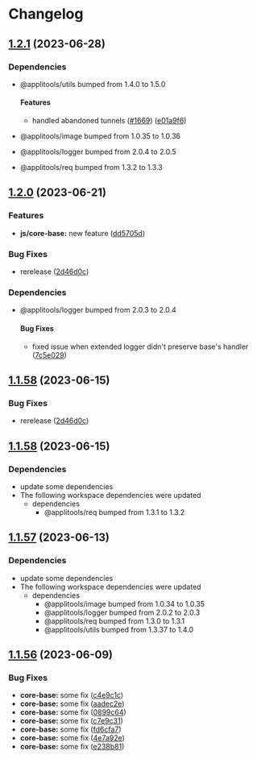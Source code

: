 # Changelog

## [1.2.1](https://github.com/applitools/eyes.sdk.javascript1/compare/js/core-base@1.2.0...js/core-base@1.2.1) (2023-06-28)


### Dependencies

* @applitools/utils bumped from 1.4.0 to 1.5.0
  #### Features

  * handled abandoned tunnels ([#1669](https://github.com/applitools/eyes.sdk.javascript1/issues/1669)) ([e01a9f6](https://github.com/applitools/eyes.sdk.javascript1/commit/e01a9f6f7543fc5e6bd842acf6ee8de8cfb49998))
* @applitools/image bumped from 1.0.35 to 1.0.36

* @applitools/logger bumped from 2.0.4 to 2.0.5

* @applitools/req bumped from 1.3.2 to 1.3.3


## [1.2.0](https://github.com/applitools/eyes.sdk.javascript1/compare/js/core-base@1.1.58...js/core-base@1.2.0) (2023-06-21)


### Features

* **js/core-base:** new feature ([dd5705d](https://github.com/applitools/eyes.sdk.javascript1/commit/dd5705d5e99d34f9492e890a0b4af6c52d6b33e3))


### Bug Fixes

* rerelease ([2d46d0c](https://github.com/applitools/eyes.sdk.javascript1/commit/2d46d0c9ee14a72406e60350d4cce92991272afd))


### Dependencies

* @applitools/logger bumped from 2.0.3 to 2.0.4
  #### Bug Fixes

  * fixed issue when extended logger didn't preserve base's handler ([7c5e029](https://github.com/applitools/eyes.sdk.javascript1/commit/7c5e0299522f792aad72b7b3827df31a1ab2d68f))

## [1.1.58](https://github.com/applitools/eyes.sdk.javascript1/compare/js/core-base@1.1.57...js/core-base@1.1.58) (2023-06-15)


### Bug Fixes

* rerelease ([2d46d0c](https://github.com/applitools/eyes.sdk.javascript1/commit/2d46d0c9ee14a72406e60350d4cce92991272afd))

## [1.1.58](https://github.com/applitools/eyes.sdk.javascript1/compare/js/core-base@1.1.57...js/core-base@1.1.58) (2023-06-15)


### Dependencies

* update some dependencies
* The following workspace dependencies were updated
  * dependencies
    * @applitools/req bumped from 1.3.1 to 1.3.2

## [1.1.57](https://github.com/applitools/eyes.sdk.javascript1/compare/js/core-base-v1.1.56...js/core-base@1.1.57) (2023-06-13)


### Dependencies

* update some dependencies
* The following workspace dependencies were updated
  * dependencies
    * @applitools/image bumped from 1.0.34 to 1.0.35
    * @applitools/logger bumped from 2.0.2 to 2.0.3
    * @applitools/req bumped from 1.3.0 to 1.3.1
    * @applitools/utils bumped from 1.3.37 to 1.4.0

## [1.1.56](https://github.com/applitools/eyes.sdk.javascript1/compare/core-base-v1.1.55...core-base@1.1.56) (2023-06-09)


### Bug Fixes

* **core-base:** some fix ([c4e9c1c](https://github.com/applitools/eyes.sdk.javascript1/commit/c4e9c1cc008aac9d999935ec167280fb1af368d6))
* **core-base:** some fix ([aadec2e](https://github.com/applitools/eyes.sdk.javascript1/commit/aadec2e0ca0c3467367fe6e5e3c83c3f4e316dd3))
* **core-base:** some fix ([0899c64](https://github.com/applitools/eyes.sdk.javascript1/commit/0899c644f69a652d615bcac7fd42d7d5793cbc88))
* **core-base:** some fix ([c7e9c31](https://github.com/applitools/eyes.sdk.javascript1/commit/c7e9c3123e423016956a05f6a97a1be51a73f319))
* **core-base:** some fix ([fd6cfa7](https://github.com/applitools/eyes.sdk.javascript1/commit/fd6cfa7f20cc819ce3685f9000fb6c9858de311b))
* **core-base:** some fix ([4e7a92e](https://github.com/applitools/eyes.sdk.javascript1/commit/4e7a92e572d9f6da592c66aae86e77e33be6f345))
* **core-base:** some fix ([e238b81](https://github.com/applitools/eyes.sdk.javascript1/commit/e238b813733606e9cfddba8a82ec03a1a2c97637))
